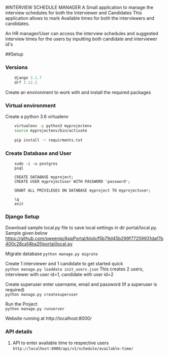 #INTERVIEW SCHEDULE MANAGER
A Small application to manage the interview schedules for both the Interviewer and Candidates
This application allows to mark Available times for both the interviewers and candidates.

An HR manager/User can access the interview schedules and suggested interview times for the users by inputting both 
candidate and interviewer id's

##Setup

### Versions
``` python 3.8
    django 3.1.7
    drf 3.12.2
```
Create an environment to work with and install the required packages
### Virtual environment
Create a python 3.6 virtualenv
``` sh
    virtualenv -p python3 myprojectenv
    source myprojectenv/bin/activate
 
    pip install -r requirments.txt
```

### Create Database and User

``` postgresql
    sudo -i -u postgres
    psql
    
    CREATE DATABASE myproject;
    CREATE USER myprojectuser WITH PASSWORD 'password';

    GRANT ALL PRIVILEGES ON DATABASE myproject TO myprojectuser;

    \q
    exit
```

### Django Setup

Download sample local.py file to save local settings in dir portal/local.py. Sample given below
https://github.com/sweenip/AppPortal/blob/f5b79d45b299f77259931daf7b400c28ca14ba2f/portal/local.py

Migrate database
```python manage.py migrate```

Create 1 interviewer and 1 candidate to get started quick       
```python manage.py loaddata init_users.json```
This creates 2 users, interviewer with user id=1, candidate with user id=2

Create superuser enter username, email and password (If a superuser is required)   
```python manage.py createsuperuser```

Run the Project       
```python manage.py runserver```

Website running at http://localhost:8000/

### API details
1. API to enter available time to respective users
``http://localhost:8000/api/v1/schedule/available-time/``

